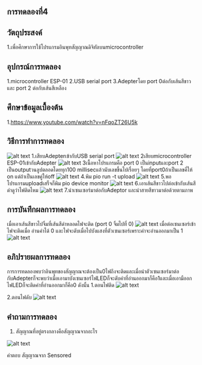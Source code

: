 ## การทดลองที่4

## วัตถุประสงค์
1.เพื่อศึกษาการใช้โปรแกรมอินพุทสัญญาณดิจิทัลบนmicrocontroller

## อุปกรณ์การทดลอง
1.microcontroller ESP-01
2.USB serial port
3.Adepterโดย port 0ต่อกับเส้นสีขาว และ port 2 ต่อกับเส้นสีเหลือง

## ศึกษาข้อมูลเบื้องต้น
1.https://www.youtube.com/watch?v=nFqoZT26U5k

## วิธีการทำการทดลอง
![alt text](https://cdn.discordapp.com/attachments/337849529179308033/823923037723426836/unknown.png)
1.เสียบAdepterเข้ากับUSB serial port
![alt text](https://cdn.discordapp.com/attachments/337849529179308033/823923153708908584/unknown.png)
2เสียบmicrocontroller ESP-01เข้ากับAdepter
![alt text](https://cdn.discordapp.com/attachments/823924425152921641/823928844356026368/unknown.png)
3เนื้อหาโปรแกรมคือ port 0 เป็นinputและport 2 เป็นoutputวนลูปตลอดโดยทุก100 millisecแล้วนับเลขขึ้นไปเรื่อยๆ โดยที่port0ถ้าเป็นเลขคี่ให้ on แต่ถ้าเป็นเลขคู่ให้off
![alt text](https://cdn.discordapp.com/attachments/823924425152921641/823931201785692200/unknown.png)
4.พิม pio run -t upload
![alt text](https://cdn.discordapp.com/attachments/823924425152921641/823931483945041940/unknown.png)
5.พอโปรแกรมuploadเสร็จก็พิม pio device monitor
![alt text](https://cdn.discordapp.com/attachments/823924425152921641/823932928538705981/unknown.png)
6.เอาเส้นสีขาวไปต่อเข้ากับเส้นสีดำดูว่าไฟติดไหม
![alt text](https://cdn.discordapp.com/attachments/823924425152921641/823933602685255730/unknown.png)
7.นำเซนเซอร์มาต่อกับAdeptor และนำสายสีขาวมาต่อด้วยตามภาพ

## การบันทึกผลการทดลอง
เมื่อเอาเส้นสีขาวไปจิ้มที่เส้นสีดำหลอดไฟจะติด (port 0 จิ้มไปที่ 0)
![alt text](https://cdn.discordapp.com/attachments/823924425152921641/823933141788917760/unknown.png)
เมื่อต่อเซนเซอร์เข้า ไฟจะติดเมื่อ อ่านค่าได้ 0 และไฟจะดับเมื่อไปบังแสงที่ตัวเซนเซอร์เพราะค่าจะอ่านออกมาเป็น 1
![alt text](https://cdn.discordapp.com/attachments/823924425152921641/823934106886078504/unknown.png)

## อภิปรายผลการทดลอง
การการทดลองพบว่าอินพุทของสัญญาณจะต้องเป็น0ไฟถึงจะติดและเมื่อนำตัวเซนเซอร์มาต่อกับAdepterก็จะพบว่าเมื่อเอามาบังเซนเซอร์ไฟLEDก็จะดับค่าที่อ่านออกมาก็คือ1และเมื่อเอามืออกไฟLEDก็จะติดค่าที่อ่านออกมาก็คือ0 ดังนั้น
1.ตอนไฟติด
![alt text](https://cdn.discordapp.com/attachments/823924425152921641/823935515606777897/unknown.png)

2.ตอนไฟดับ
![alt text](https://cdn.discordapp.com/attachments/823924425152921641/823935743961071656/unknown.png)

## คำถามการทดลอง
1. สัญญาณที่อยู่ตรงกลางคือสัญญาณจากอะไร

![alt text](https://media.discordapp.net/attachments/823924425152921641/823944654906458122/unknown.png?width=535&height=670)

คำตอบ สัญญาณจาก Sensored
